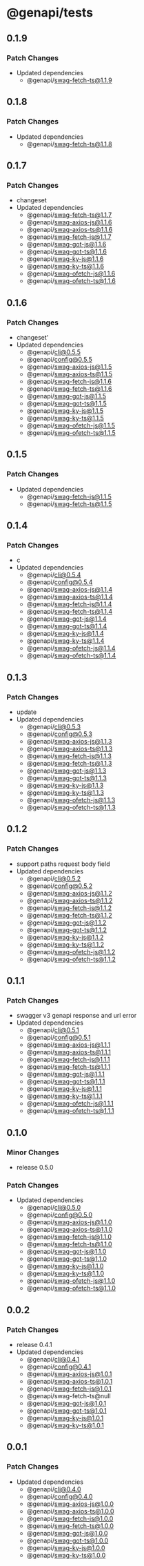 # @genapi/tests

## 0.1.9

### Patch Changes

- Updated dependencies
  - @genapi/swag-fetch-ts@1.1.9

## 0.1.8

### Patch Changes

- Updated dependencies
  - @genapi/swag-fetch-ts@1.1.8

## 0.1.7

### Patch Changes

- changeset
- Updated dependencies
  - @genapi/swag-fetch-ts@1.1.7
  - @genapi/swag-axios-js@1.1.6
  - @genapi/swag-axios-ts@1.1.6
  - @genapi/swag-fetch-js@1.1.7
  - @genapi/swag-got-js@1.1.6
  - @genapi/swag-got-ts@1.1.6
  - @genapi/swag-ky-js@1.1.6
  - @genapi/swag-ky-ts@1.1.6
  - @genapi/swag-ofetch-js@1.1.6
  - @genapi/swag-ofetch-ts@1.1.6

## 0.1.6

### Patch Changes

- changeset'
- Updated dependencies
  - @genapi/cli@0.5.5
  - @genapi/config@0.5.5
  - @genapi/swag-axios-js@1.1.5
  - @genapi/swag-axios-ts@1.1.5
  - @genapi/swag-fetch-js@1.1.6
  - @genapi/swag-fetch-ts@1.1.6
  - @genapi/swag-got-js@1.1.5
  - @genapi/swag-got-ts@1.1.5
  - @genapi/swag-ky-js@1.1.5
  - @genapi/swag-ky-ts@1.1.5
  - @genapi/swag-ofetch-js@1.1.5
  - @genapi/swag-ofetch-ts@1.1.5

## 0.1.5

### Patch Changes

- Updated dependencies
  - @genapi/swag-fetch-js@1.1.5
  - @genapi/swag-fetch-ts@1.1.5

## 0.1.4

### Patch Changes

- c
- Updated dependencies
  - @genapi/cli@0.5.4
  - @genapi/config@0.5.4
  - @genapi/swag-axios-js@1.1.4
  - @genapi/swag-axios-ts@1.1.4
  - @genapi/swag-fetch-js@1.1.4
  - @genapi/swag-fetch-ts@1.1.4
  - @genapi/swag-got-js@1.1.4
  - @genapi/swag-got-ts@1.1.4
  - @genapi/swag-ky-js@1.1.4
  - @genapi/swag-ky-ts@1.1.4
  - @genapi/swag-ofetch-js@1.1.4
  - @genapi/swag-ofetch-ts@1.1.4

## 0.1.3

### Patch Changes

- update
- Updated dependencies
  - @genapi/cli@0.5.3
  - @genapi/config@0.5.3
  - @genapi/swag-axios-js@1.1.3
  - @genapi/swag-axios-ts@1.1.3
  - @genapi/swag-fetch-js@1.1.3
  - @genapi/swag-fetch-ts@1.1.3
  - @genapi/swag-got-js@1.1.3
  - @genapi/swag-got-ts@1.1.3
  - @genapi/swag-ky-js@1.1.3
  - @genapi/swag-ky-ts@1.1.3
  - @genapi/swag-ofetch-js@1.1.3
  - @genapi/swag-ofetch-ts@1.1.3

## 0.1.2

### Patch Changes

- support paths request body field
- Updated dependencies
  - @genapi/cli@0.5.2
  - @genapi/config@0.5.2
  - @genapi/swag-axios-js@1.1.2
  - @genapi/swag-axios-ts@1.1.2
  - @genapi/swag-fetch-js@1.1.2
  - @genapi/swag-fetch-ts@1.1.2
  - @genapi/swag-got-js@1.1.2
  - @genapi/swag-got-ts@1.1.2
  - @genapi/swag-ky-js@1.1.2
  - @genapi/swag-ky-ts@1.1.2
  - @genapi/swag-ofetch-js@1.1.2
  - @genapi/swag-ofetch-ts@1.1.2

## 0.1.1

### Patch Changes

- swagger v3 genapi response and url error
- Updated dependencies
  - @genapi/cli@0.5.1
  - @genapi/config@0.5.1
  - @genapi/swag-axios-js@1.1.1
  - @genapi/swag-axios-ts@1.1.1
  - @genapi/swag-fetch-js@1.1.1
  - @genapi/swag-fetch-ts@1.1.1
  - @genapi/swag-got-js@1.1.1
  - @genapi/swag-got-ts@1.1.1
  - @genapi/swag-ky-js@1.1.1
  - @genapi/swag-ky-ts@1.1.1
  - @genapi/swag-ofetch-js@1.1.1
  - @genapi/swag-ofetch-ts@1.1.1

## 0.1.0

### Minor Changes

- release 0.5.0

### Patch Changes

- Updated dependencies
  - @genapi/cli@0.5.0
  - @genapi/config@0.5.0
  - @genapi/swag-axios-js@1.1.0
  - @genapi/swag-axios-ts@1.1.0
  - @genapi/swag-fetch-js@1.1.0
  - @genapi/swag-fetch-ts@1.1.0
  - @genapi/swag-got-js@1.1.0
  - @genapi/swag-got-ts@1.1.0
  - @genapi/swag-ky-js@1.1.0
  - @genapi/swag-ky-ts@1.1.0
  - @genapi/swag-ofetch-js@1.1.0
  - @genapi/swag-ofetch-ts@1.1.0

## 0.0.2

### Patch Changes

- release 0.4.1
- Updated dependencies
  - @genapi/cli@0.4.1
  - @genapi/config@0.4.1
  - @genapi/swag-axios-js@1.0.1
  - @genapi/swag-axios-ts@1.0.1
  - @genapi/swag-fetch-js@1.0.1
  - @genapi/swag-fetch-ts@null
  - @genapi/swag-got-js@1.0.1
  - @genapi/swag-got-ts@1.0.1
  - @genapi/swag-ky-js@1.0.1
  - @genapi/swag-ky-ts@1.0.1

## 0.0.1

### Patch Changes

- Updated dependencies
  - @genapi/cli@0.4.0
  - @genapi/config@0.4.0
  - @genapi/swag-axios-js@1.0.0
  - @genapi/swag-axios-ts@1.0.0
  - @genapi/swag-fetch-js@1.0.0
  - @genapi/swag-fetch-ts@1.0.0
  - @genapi/swag-got-js@1.0.0
  - @genapi/swag-got-ts@1.0.0
  - @genapi/swag-ky-js@1.0.0
  - @genapi/swag-ky-ts@1.0.0
